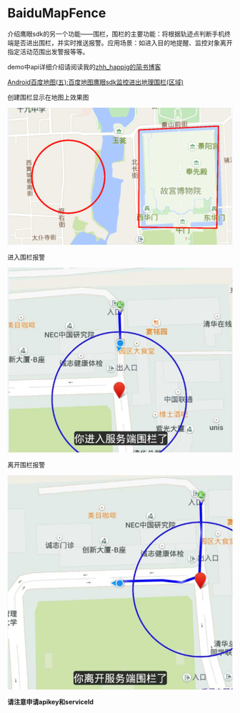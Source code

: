 # BaiduMapFence
介绍鹰眼sdk的另一个功能——围栏，围栏的主要功能：将根据轨迹点判断手机终端是否进出围栏，并实时推送报警。应用场景：如进入目的地提醒、监控对象离开指定活动范围出发警报等等。

demo中api详细介绍请阅读我的[zhh_happig的简书博客](http://www.jianshu.com/u/d82bd37b1d29)

[Android百度地图(五):百度地图鹰眼sdk监控进出地理围栏(区域)](http://www.jianshu.com/p/db11ae2bad4f)

创建围栏显示在地图上效果图

![github](/c.png)


进入围栏报警

![github](/a.png)


离开围栏报警

![github](/b.png)


**请注意申请apikey和serviceId**
